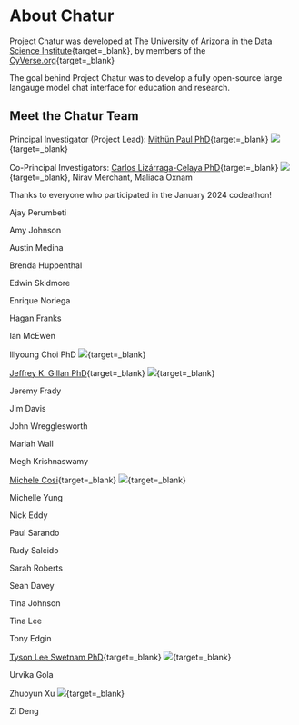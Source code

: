 # About Chatur

Project Chatur was developed at The University of Arizona in the [Data Science Institute](https://datascience.arizona.edu){target=_blank}, by members of the [CyVerse.org](https://cyverse.org){target=_blank}

The goal behind Project Chatur was to develop a fully open-source large langauge model chat interface for education and research.

## Meet the Chatur Team

Principal Investigator (Project Lead): [Mithün Paul PhD](https://data7.arizona.edu/person/mithun-paul){target=_blank} [![](https://orcid.org/sites/default/files/images/orcid_16x16.png)](https://orcid.org/0000-0002-3898-9008){target=_blank}

Co-Principal Investigators: [Carlos Lizárraga-Celaya PhD](https://carloslizarragac.github.io/){target=_blank} [![](https://orcid.org/sites/default/files/images/orcid_16x16.png)](https://orcid.org/0000-0002-0893-4268){target=_blank}, Nirav Merchant, Maliaca Oxnam

Thanks to everyone who participated in the January 2024 codeathon!

Ajay Perumbeti

Amy Johnson

Austin Medina

Brenda Huppenthal

Edwin Skidmore

Enrique Noriega

Hagan Franks

Ian McEwen

Illyoung Choi PhD [![](https://orcid.org/sites/default/files/images/orcid_16x16.png)](https://orcid.org/0000-0002-9705-6355){target=_blank}

[Jeffrey K. Gillan PhD](https://www.gillanscience.com/){target=_blank} [![](https://orcid.org/sites/default/files/images/orcid_16x16.png)](https://orcid.org/0000-0002-0731-3048){target=_blank}

Jeremy Frady

Jim Davis

John Wregglesworth

Mariah Wall

Megh Krishnaswamy

[Michele Cosi](https://cosimichele.github.io/){target=_blank} [![](https://orcid.org/sites/default/files/images/orcid_16x16.png)](https://orcid.org/0000-0001-7609-1939){target=_blank}

Michelle Yung

Nick Eddy

Paul Sarando

Rudy Salcido

Sarah Roberts

Sean Davey

Tina Johnson

Tina Lee

Tony Edgin

[Tyson Lee Swetnam PhD](https://tysonswetnam.com/){target=_blank} [![](https://orcid.org/sites/default/files/images/orcid_16x16.png)](http://orcid.org/0000-0002-6639-7181){target=_blank}

Urvika Gola

Zhuoyun Xu [![](https://orcid.org/sites/default/files/images/orcid_16x16.png)](https://orcid.org/0000-0002-6322-3012){target=_blank}

Zi Deng
